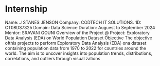 # Internship
Name: J STANES JENSON
Company: CODTECH IT SOLUTIONS.
1D: CT08DS7325
Domain: Data Science
Duration: Auguest to September 2024
Mentor: SRAVANI GOUNI
Overview of the Project
@ Project: Exploratory Data Analysis (EDA) on World Population Dataset
Objective
The objective ofthis projects to perform Exploratory Data Analysis (EDA) ona dataset containing population data
from 1970 to 2022 for countries around the world. The aim is to uncover insights into population trends, distributions,
correlations, and outliers through visual zations
